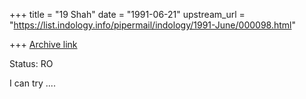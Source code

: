+++
title = "19 Shah"
date = "1991-06-21"
upstream_url = "https://list.indology.info/pipermail/indology/1991-June/000098.html"

+++
[Archive link](https://list.indology.info/pipermail/indology/1991-June/000098.html)

Status: RO

I can try ....




